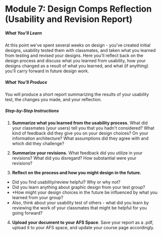 
# Module 7: Design Comps Reflection (Usability and Revision Report)


##### What You'll Learn

At this point we've spent several weeks on design - you've created initial designs, usability tested them with classmates, and taken what you learned from testing and revised your designs. Here you'll reflect back on the design process and discuss what you learned from usability, how your designs changed as a result of what you learned, and what (if anything) you'll carry forward in future design work.

##### What You'll Produce
You will produce a short report summarizing the results of your usability test, the changes you made, and your reflection.

##### Step-by-Step Instructions

1. **Summarize what you learned from the usability process.** What did your classmates (your users) tell you that you hadn't considered? What kind of feedback did they give you on your design choices? On your information architecture? What assumptions did they agree with and which did they challenge?

2. **Summarize your revisions.** What feedback did you utilize in your revisions? What did you disregard? How substantial were your revisions?

3. **Reflect on the process and how you might design in the future.** 
* Did you find usability/review helpful? Why or why not? 
* Did you learn anything about graphic design from your test group? 
* *How might your design choices in the future be influenced by what you learned from your group? 
* Also, think about your usability test of others - what did you learn by reviewing the work of your classmates that might be helpful for you going forward?

4. **Upload your document to your AFS Space**. Save your report as a .pdf, upload it to your AFS space, and update your course page accordingly.


